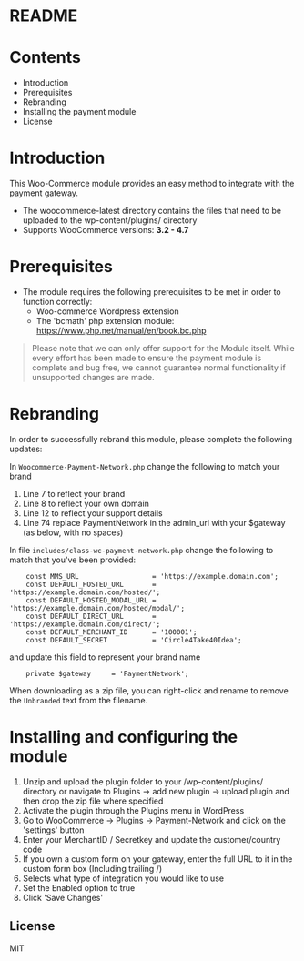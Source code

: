 # README

# Contents

- Introduction
- Prerequisites
- Rebranding
- Installing the payment module
- License

# Introduction

This Woo-Commerce module provides an easy method to integrate with the payment gateway.
 - The woocommerce-latest directory contains the files that need to be uploaded to the wp-content/plugins/ directory
 - Supports WooCommerce versions: **3.2 - 4.7**

# Prerequisites

- The module requires the following prerequisites to be met in order to function correctly:
    - Woo-commerce Wordpress extension
    - The 'bcmath' php extension module: https://www.php.net/manual/en/book.bc.php

> Please note that we can only offer support for the Module itself. While every effort has been made to ensure the payment module is complete and bug free, we cannot guarantee normal functionality if unsupported changes are made.

# Rebranding

In order to successfully rebrand this module, please complete the following updates:

In `Woocommerce-Payment-Network.php` change the following to match your brand

1. Line 7 to reflect your brand
2. Line 8 to reflect your own domain
3. Line 12 to reflect your support details
4. Line 74 replace PaymentNetwork in the admin_url with your $gateway (as below, with no spaces)

In file `includes/class-wc-payment-network.php` change the following to match that you've been provided:

```
    const MMS_URL                  = 'https://example.domain.com';
    const DEFAULT_HOSTED_URL       = 'https://example.domain.com/hosted/';
    const DEFAULT_HOSTED_MODAL_URL = 'https://example.domain.com/hosted/modal/';
    const DEFAULT_DIRECT_URL       = 'https://example.domain.com/direct/';
    const DEFAULT_MERCHANT_ID      = '100001';
    const DEFAULT_SECRET           = 'Circle4Take40Idea';
```

and update this field to represent your brand name

```
    private $gateway     = 'PaymentNetwork';
```

When downloading as a zip file, you can right-click and rename to remove the `Unbranded` text from the filename.

# Installing and configuring the module

1. Unzip and upload the plugin folder to your /wp-content/plugins/ directory or navigate to Plugins -> add new plugin -> upload plugin and then drop the zip file where specified
2. Activate the plugin through the Plugins menu in WordPress
3. Go to WooCommerce -> Plugins -> Payment-Network and click on the 'settings' button
4. Enter your MerchantID / Secretkey and update the customer/country code
5. If you own a custom form on your gateway, enter the full URL to it in the custom form box (Including trailing /)
6. Selects what type of integration you would like to use
7. Set the Enabled option to true
8. Click 'Save Changes'

License
----
MIT
